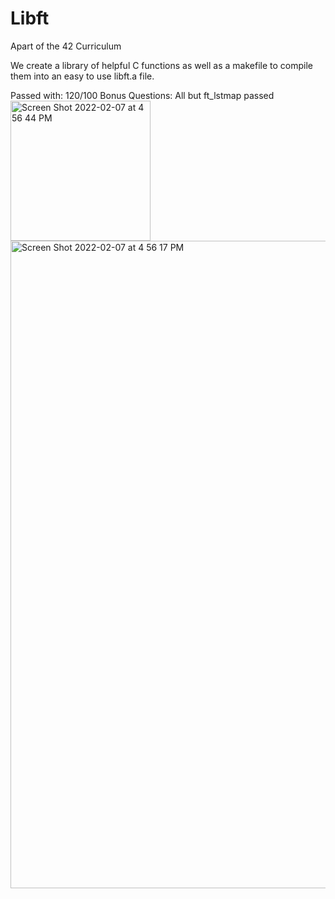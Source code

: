 # Libft
Apart of the 42 Curriculum 

We create a library of helpful C functions as well as a makefile to compile them into an easy to use libft.a file.

Passed with: 120/100
Bonus Questions: All but ft_lstmap passed
<img width="224" alt="Screen Shot 2022-02-07 at 4 56 44 PM" src="https://user-images.githubusercontent.com/93237771/152735683-650b84e7-8b68-4f4d-9751-57eed0ed9c83.png">
<img width="1036" alt="Screen Shot 2022-02-07 at 4 56 17 PM" src="https://user-images.githubusercontent.com/93237771/152735690-8bfb8cd4-79f1-44cc-9d52-420b1effc8d6.png">
